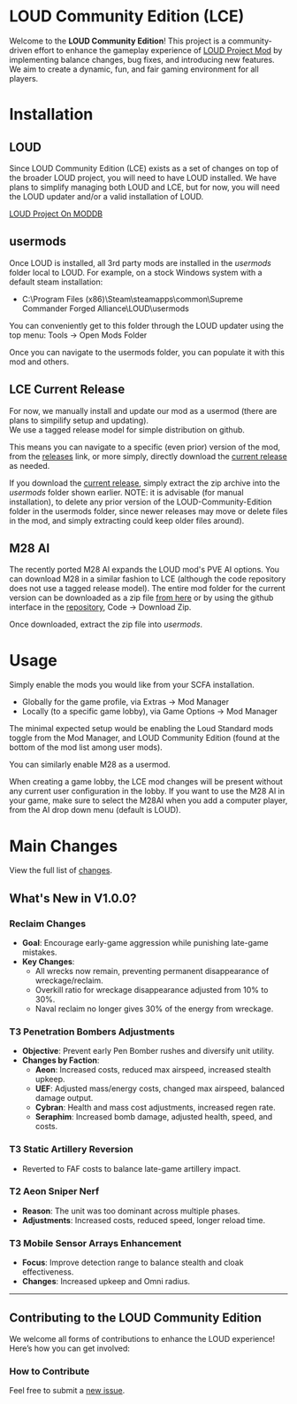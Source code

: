 # LOUD Community Edition (LCE)

Welcome to the **LOUD Community Edition**! This project is a community-driven effort to enhance the gameplay experience of [LOUD Project Mod](https://github.com/LOUD-Project/Git-LOUD) by implementing balance changes, bug fixes, and introducing new features. We aim to create a dynamic, fun, and fair gaming environment for all players.

# Installation
## LOUD
Since LOUD Community Edition (LCE) exists as a set of changes on top of the broader LOUD project, you will need to have LOUD installed.
We have plans to simplify managing both LOUD and LCE, but for now, you will need the LOUD updater and/or a valid installation of
LOUD.

[LOUD Project On MODDB](https://www.moddb.com/mods/loud-ai-supreme-commander-forged-alliance)
## usermods
Once LOUD is installed, all 3rd party mods are installed in the _usermods_ folder local to LOUD.
For example, on a stock Windows system with a default steam installation: 
- C:\Program Files (x86)\Steam\steamapps\common\Supreme Commander Forged Alliance\LOUD\usermods

You can conveniently get to this folder through the LOUD updater using the top menu: 
Tools -> Open Mods Folder

Once you can navigate to the usermods folder, you can populate it with this mod and others.
## LCE Current Release
For now, we manually install and update our mod as a usermod (there are plans to simpilify setup and updating).  
We use a tagged release model for simple distribution on github.  

This means you can navigate to a specific (even prior) version of the mod, from the [releases](https://github.com/Azraeel/LOUD-Community-Edition/releases/) link, 
or more simply, directly download the [current release](https://github.com/Azraeel/LOUD-Community-Edition/releases/latest/download/LOUD-Community-Edition.zip) 
as needed.

If you download the [current release](https://github.com/Azraeel/LOUD-Community-Edition/releases/latest/download/LOUD-Community-Edition.zip), simply extract
the zip archive into the _usermods_ folder shown earlier.  NOTE: it is advisable (for manual installation), to delete any prior version of the LOUD-Community-Edition folder
in the usermods folder, since newer releases may move or delete files in the mod, and simply extracting could keep older files around).

## M28 AI
The recently ported M28 AI expands the LOUD mod's PVE AI options.  You can download M28 in a similar fashion to LCE (although the code repository does not use a
tagged release model).  The entire mod folder for the current version can be downloaded as a zip file [from here](https://github.com/maudlin27/M28AI/archive/refs/heads/main.zip) or by using the github interface in the [repository](https://github.com/maudlin27/M28AI/), Code -> Download Zip.

Once downloaded, extract the zip file into _usermods_.

# Usage
Simply enable the mods you would like from your SCFA installation.  
- Globally for the game profile, via Extras -> Mod Manager
- Locally (to a specific game lobby), via Game Options -> Mod Manager

The minimal expected setup would be enabling the Loud Standard mods toggle from the Mod Manager, 
and LOUD Community Edition (found at the bottom of the mod list among user mods).

You can similarly enable M28 as a usermod.

When creating a game lobby, the LCE mod changes will be present without any current
user configuration in the lobby.  If you want to use the M28 AI in your game, make
sure to select the M28AI when you add a computer player, from the AI drop down menu (default
is LOUD).

# Main Changes

View the full list of [changes](https://github.com/Azraeel/LOUD-Community-Edition/blob/main/Changelog.txt).

## What's New in V1.0.0?

### Reclaim Changes
- **Goal**: Encourage early-game aggression while punishing late-game mistakes.
- **Key Changes**:
  - All wrecks now remain, preventing permanent disappearance of wreckage/reclaim.
  - Overkill ratio for wreckage disappearance adjusted from 10% to 30%.
  - Naval reclaim no longer gives 30% of the energy from wreckage.

### T3 Penetration Bombers Adjustments
- **Objective**: Prevent early Pen Bomber rushes and diversify unit utility.
- **Changes by Faction**:
  - **Aeon**: Increased costs, reduced max airspeed, increased stealth upkeep.
  - **UEF**: Adjusted mass/energy costs, changed max airspeed, balanced damage output.
  - **Cybran**: Health and mass cost adjustments, increased regen rate.
  - **Seraphim**: Increased bomb damage, adjusted health, speed, and costs.

### T3 Static Artillery Reversion
- Reverted to FAF costs to balance late-game artillery impact.

### T2 Aeon Sniper Nerf
- **Reason**: The unit was too dominant across multiple phases.
- **Adjustments**: Increased costs, reduced speed, longer reload time.

### T3 Mobile Sensor Arrays Enhancement
- **Focus**: Improve detection range to balance stealth and cloak effectiveness.
- **Changes**: Increased upkeep and Omni radius.

---

## Contributing to the LOUD Community Edition

We welcome all forms of contributions to enhance the LOUD experience! Here’s how you can get involved:

### How to Contribute

Feel free to submit a [new issue](https://github.com/Azraeel/LOUD-Community-Edition/issues).
